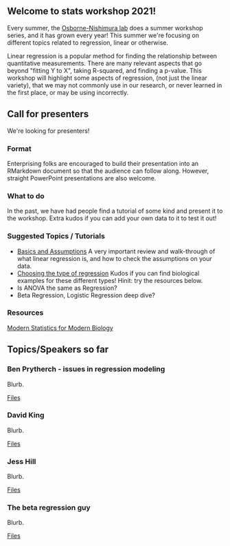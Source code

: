 ## Welcome to stats workshop 2021!
Every summer, the [Osborne-Nishimura lab](https://onishlab.colostate.edu/) does a summer workshop series, and it has grown every year! This summer we're focusing on different topics related to regression, linear or otherwise.

Linear regression is a popular method for finding the relationship between quantitative measurements. There are many relevant aspects that go beyond "fitting Y to X", taking R-squared, and finding a p-value.  This workshop will highlight some aspects of regression, (not just the linear variety), that we may not commonly use in our research, or never learned in the first place, or may be using incorrectly.

## Call for presenters
We're looking for presenters! 

### Format

Enterprising folks are encouraged to build their presentation into an RMarkdown document so that the audience can follow along. However, straight PowerPoint presentations are also welcome.

### What to do

In the past, we have had people find a tutorial of some kind and present it to the workshop. Extra kudos if you can add your own data to it to test it out!

### Suggested Topics / Tutorials
* [Basics and Assumptions](https://www.hackerearth.com/practice/machine-learning/machine-learning-algorithms/beginners-guide-regression-analysis-plot-interpretations/tutorial/) A very important review and walk-through of what linear regression is, and how to check the assumptions on your data.
* [Choosing the type of regression](https://statisticsbyjim.com/regression/choosing-regression-analysis/) Kudos if you can find biological examples for these different types! Hinit: try the resources below.
* Is ANOVA the same as Regression?
* Beta Regression, Logistic Regression deep dive?


### Resources

[Modern Statistics for Modern Biology](https://www.huber.embl.de/msmb/)

## Topics/Speakers so far

### Ben Prytherch - issues in regression modeling

Blurb. 

[Files](https://github.com/onish-stats-workshop/onish-stats-workshop.github.io/tree/main/benprytherch)

### David King

Blurb. 

[Files](https://github.com/onish-stats-workshop/onish-stats-workshop.github.io/tree/main/benprytherch)


### Jess Hill

Blurb. 

[Files](https://github.com/onish-stats-workshop/onish-stats-workshop.github.io/tree/main/benprytherch)


### The beta regression guy

Blurb. 

[Files](https://github.com/onish-stats-workshop/onish-stats-workshop.github.io/tree/main/benprytherch)


